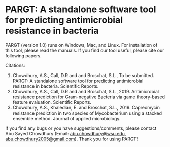 # PARGT: A standalone software tool for predicting antimicrobial resistance in bacteria 

PARGT (version 1.0) runs on Windows, Mac, and Linux. For installation of this tool, please read the manuals. If you find our tool useful, please cite our following papers. 

Citations:
1.  Chowdhury, A.S., Call, D.R and and Broschat, S.L., To be submitted. PARGT: A standalone software tool for predicting antimicrobial resistance in bacteria. Scientific Reports.
2.	Chowdhury, A.S., Call, D.R and and Broschat, S.L., 2019. Antimicrobial resistance prediction for Gram-negative Bacteria via game theory-based feature evaluation. Scientific Reports.
3.	Chowdhury, A.S., Khaledian, E. and Broschat, S.L., 2019. Capreomycin resistance prediction in two species of Mycobacterium using a stacked ensemble method. Journal of applied microbiology.

If you find any bugs or you have suggestions/comments, please contact Abu Sayed Chowdhury (Email: abu.chowdhury@wsu.edu, abu.chowdhury2005@gmail.com). Thank you for using PARGT!
